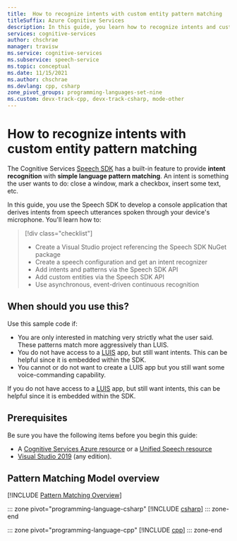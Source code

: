 ```yaml
---
title:  How to recognize intents with custom entity pattern matching
titleSuffix: Azure Cognitive Services
description: In this guide, you learn how to recognize intents and custom entities from simple patterns.
services: cognitive-services
author: chschrae
manager: travisw
ms.service: cognitive-services
ms.subservice: speech-service
ms.topic: conceptual
ms.date: 11/15/2021
ms.author: chschrae
ms.devlang: cpp, csharp
zone_pivot_groups: programming-languages-set-nine
ms.custom: devx-track-cpp, devx-track-csharp, mode-other
---
```


# How to recognize intents with custom entity pattern matching

The Cognitive Services [Speech SDK](speech-sdk.md) has a built-in feature to provide **intent recognition** with **simple language pattern matching**. An intent is something the user wants to do: close a window, mark a checkbox, insert some text, etc.

In this guide, you use the Speech SDK to develop a console application that derives intents from speech utterances spoken through your device's microphone. You'll learn how to:

> [!div class="checklist"]
>
> - Create a Visual Studio project referencing the Speech SDK NuGet package
> - Create a speech configuration and get an intent recognizer
> - Add intents and patterns via the Speech SDK API
> - Add custom entities via the Speech SDK API
> - Use asynchronous, event-driven continuous recognition

## When should you use this?

Use this sample code if:

- You are only interested in matching very strictly what the user said. These patterns match more aggressively than LUIS.
- You do not have access to a [LUIS](../LUIS/index.yml) app, but still want intents. This can be helpful since it is embedded within the SDK.
- You cannot or do not want to create a LUIS app but you still want some voice-commanding capability.

If you do not have access to a [LUIS](../LUIS/index.yml) app, but still want intents, this can be helpful since it is embedded within the SDK.

## Prerequisites

Be sure you have the following items before you begin this guide:

- A [Cognitive Services Azure resource](https://ms.portal.azure.com/#create/Microsoft.CognitiveServicesSpeechServices) or a [Unified Speech resource](https://ms.portal.azure.com/#create/Microsoft.CognitiveServicesSpeechServices)
- [Visual Studio 2019](https://visualstudio.microsoft.com/downloads/) (any edition).

## Pattern Matching Model overview

[!INCLUDE [Pattern Matching Overview](includes/pattern-matching-overview.md)]

::: zone pivot="programming-language-csharp"
[!INCLUDE [csharp](includes/how-to/intent-recognition/csharp/pattern-matching.md)]
::: zone-end

::: zone pivot="programming-language-cpp"
[!INCLUDE [cpp](includes/how-to/intent-recognition/cpp/pattern-matching.md)]
::: zone-end
